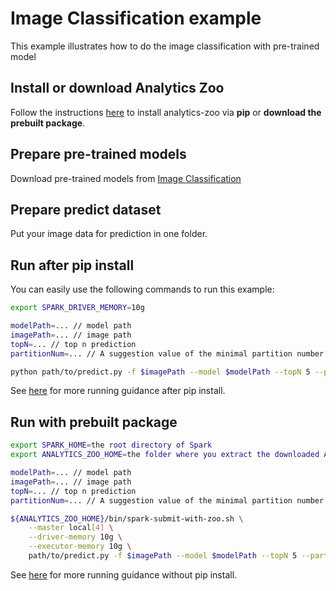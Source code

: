 # Image Classification example
This example illustrates how to do the image classification with pre-trained model

## Install or download Analytics Zoo
Follow the instructions [here](https://analytics-zoo.github.io/master/#PythonUserGuide/install/) to install analytics-zoo via __pip__ or __download the prebuilt package__.

## Prepare pre-trained models
Download pre-trained models from [Image Classification](https://github.com/intel-analytics/analytics-zoo/blob/master/docs/docs/ProgrammingGuide/image-classification.md)

## Prepare predict dataset
Put your image data for prediction in one folder.

## Run after pip install
You can easily use the following commands to run this example:
```bash
export SPARK_DRIVER_MEMORY=10g

modelPath=... // model path
imagePath=... // image path
topN=... // top n prediction
partitionNum=... // A suggestion value of the minimal partition number

python path/to/predict.py -f $imagePath --model $modelPath --topN 5 --partition_num ${partitionNum}
```
See [here](https://analytics-zoo.github.io/master/#PythonUserGuide/run/#run-after-pip-install) for more running guidance after pip install.


## Run with prebuilt package
```bash
export SPARK_HOME=the root directory of Spark
export ANALYTICS_ZOO_HOME=the folder where you extract the downloaded Analytics Zoo zip package

modelPath=... // model path
imagePath=... // image path
topN=... // top n prediction
partitionNum=... // A suggestion value of the minimal partition number

${ANALYTICS_ZOO_HOME}/bin/spark-submit-with-zoo.sh \
    --master local[4] \
    --driver-memory 10g \
    --executor-memory 10g \
    path/to/predict.py -f $imagePath --model $modelPath --topN 5 --partition_num ${partitionNum}
```
See [here](https://analytics-zoo.github.io/master/#PythonUserGuide/run/#run-without-pip-install) for more running guidance without pip install.
